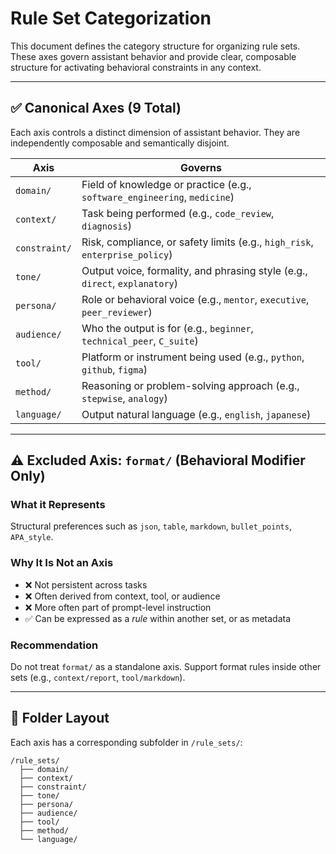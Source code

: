 # Rule Set Categorization

This document defines the category structure for organizing rule sets. These axes govern assistant behavior and provide clear, composable structure for activating behavioral constraints in any context.

---

## ✅ Canonical Axes (9 Total)

Each axis controls a distinct dimension of assistant behavior. They are independently composable and semantically disjoint.

| Axis        | Governs |
|-------------|------------------|
| `domain/`   | Field of knowledge or practice (e.g., `software_engineering`, `medicine`)  
| `context/`  | Task being performed (e.g., `code_review`, `diagnosis`)  
| `constraint/` | Risk, compliance, or safety limits (e.g., `high_risk`, `enterprise_policy`)  
| `tone/`     | Output voice, formality, and phrasing style (e.g., `direct`, `explanatory`)  
| `persona/`  | Role or behavioral voice (e.g., `mentor`, `executive`, `peer_reviewer`)  
| `audience/` | Who the output is for (e.g., `beginner`, `technical_peer`, `C_suite`)  
| `tool/`     | Platform or instrument being used (e.g., `python`, `github`, `figma`)  
| `method/`   | Reasoning or problem-solving approach (e.g., `stepwise`, `analogy`)  
| `language/` | Output natural language (e.g., `english`, `japanese`)  

---

## ⚠️ Excluded Axis: `format/` (Behavioral Modifier Only)

### What it Represents
Structural preferences such as `json`, `table`, `markdown`, `bullet_points`, `APA_style`.

### Why It Is Not an Axis
- ❌ Not persistent across tasks
- ❌ Often derived from context, tool, or audience
- ❌ More often part of prompt-level instruction
- ✅ Can be expressed as a *rule* within another set, or as metadata

### Recommendation
Do not treat `format/` as a standalone axis. Support format rules inside other sets (e.g., `context/report`, `tool/markdown`).

---

## 📂 Folder Layout

Each axis has a corresponding subfolder in `/rule_sets/`:

```
/rule_sets/
  ├── domain/
  ├── context/
  ├── constraint/
  ├── tone/
  ├── persona/
  ├── audience/
  ├── tool/
  ├── method/
  └── language/
```